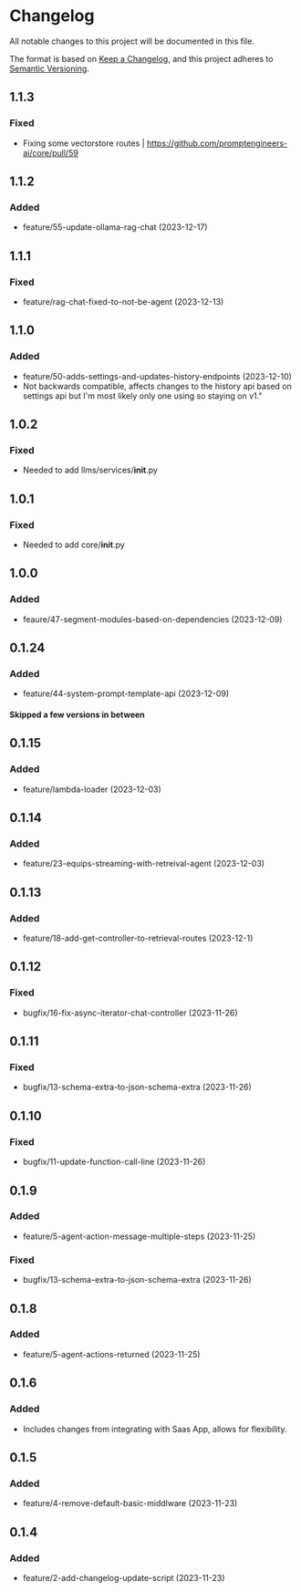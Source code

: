 # Changelog

All notable changes to this project will be documented in this file.

The format is based on [Keep a Changelog](https://keepachangelog.com/en/1.0.0/),
and this project adheres to [Semantic Versioning](https://semver.org/spec/v2.0.0.html).

## 1.1.3
### Fixed
  - Fixing some vectorstore routes | https://github.com/promptengineers-ai/core/pull/59

## 1.1.2
### Added
  - feature/55-update-ollama-rag-chat (2023-12-17) 

## 1.1.1
### Fixed
  - feature/rag-chat-fixed-to-not-be-agent (2023-12-13) 

## 1.1.0
### Added
  - feature/50-adds-settings-and-updates-history-endpoints (2023-12-10) 
  - Not backwards compatible, affects changes to the history api based on settings api but I'm most likely only one using so staying on v1."

## 1.0.2
### Fixed
  - Needed to add llms/services/__init__.py 

## 1.0.1
### Fixed
  - Needed to add core/__init__.py

## 1.0.0
### Added
  - feaure/47-segment-modules-based-on-dependencies (2023-12-09)

## 0.1.24
### Added
  - feature/44-system-prompt-template-api (2023-12-09)
  
#### Skipped a few versions in between

## 0.1.15
### Added
  - feature/lambda-loader (2023-12-03)

## 0.1.14
### Added
  - feature/23-equips-streaming-with-retreival-agent (2023-12-03)

## 0.1.13
### Added
  - feature/18-add-get-controller-to-retrieval-routes (2023-12-1)

## 0.1.12
### Fixed
  - bugfix/16-fix-async-iterator-chat-controller (2023-11-26)

## 0.1.11
### Fixed
  - bugfix/13-schema-extra-to-json-schema-extra (2023-11-26)

## 0.1.10
### Fixed
  - bugfix/11-update-function-call-line (2023-11-26)

## 0.1.9
### Added
  - feature/5-agent-action-message-multiple-steps (2023-11-25)
### Fixed
  - bugfix/13-schema-extra-to-json-schema-extra (2023-11-26)

## 0.1.8
### Added 
  - feature/5-agent-actions-returned (2023-11-25)
  
## 0.1.6
### Added 
  - Includes changes from integrating with Saas App, allows for flexibility.

## 0.1.5
### Added 
  - feature/4-remove-default-basic-middlware (2023-11-23)
  
## 0.1.4
### Added 
  - feature/2-add-changelog-update-script (2023-11-23)

